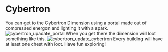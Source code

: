 # Cybertron 

You can get to the Cybertron Dimension using a portal made out of compressed energon and lighting it with a spark. ![cybertron_upadate_portal](https://github.com/OrigamiKing3612/OrigamiKings-Robotics-Mod/assets/115757805/72b891f1-151a-48ab-8e7c-bfaeaaca96c3)
When you get there the dimension will loot something like this. ![cybertron_update_cybertron](https://github.com/OrigamiKing3612/OrigamiKings-Robotics-Mod/assets/115757805/a4ae5955-d7a0-4a11-95d1-78e94f73d808)
Every building will have at least one chest with loot. Have fun exploring!
